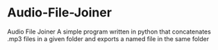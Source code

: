 # Audio-File-Joiner
Audio File Joiner
A simple program written in python that concatenates .mp3 files in a given folder and exports a named file in the same folder
